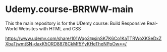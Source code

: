 # Udemy.course-BRRWW-main

This the main repository is for the UDemy course: Build Responsive Real-World Websites with HTML and CSS

https://www.udemy.com/share/101Wqo3@sinSK7K6Co1KaTTRWoXKSeDxZXbaTjwmtSN-daxK5ORD8878CkMf5YyKHeTheNPpOw==/

